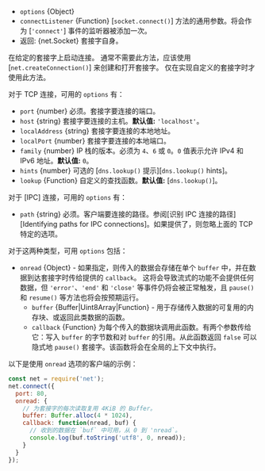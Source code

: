 <!-- YAML
added: v0.1.90
changes:
  - version: v12.10.0
    pr-url: https://github.com/nodejs/node/pull/25436
    description: Added `onread` option.
  - version: v6.0.0
    pr-url: https://github.com/nodejs/node/pull/6021
    description: The `hints` option defaults to `0` in all cases now.
                 Previously, in the absence of the `family` option it would
                 default to `dns.ADDRCONFIG | dns.V4MAPPED`.
  - version: v5.11.0
    pr-url: https://github.com/nodejs/node/pull/6000
    description: The `hints` option is supported now.
-->

* `options` {Object}
* `connectListener` {Function} [`socket.connect()`] 方法的通用参数。将会作为 [`'connect'`] 事件的监听器被添加一次。
* 返回: {net.Socket} 套接字自身。

在给定的套接字上启动连接。
通常不需要此方法，应该使用 [`net.createConnection()`] 来创建和打开套接字。
仅在实现自定义的套接字时才使用此方法。

对于 TCP 连接，可用的 `options` 有：

* `port` {number} 必须。套接字要连接的端口。
* `host` {string} 套接字要连接的主机。**默认值:** `'localhost'`。
* `localAddress` {string} 套接字要连接的本地地址。
* `localPort` {number} 套接字要连接的本地端口。
* `family` {number} IP 栈的版本。必须为 `4`、`6` 或 `0`。`0` 值表示允许 IPv4 和 IPv6 地址。**默认值:** `0`。
* `hints` {number} 可选的 [`dns.lookup()` 提示][`dns.lookup()` hints]。
* `lookup` {Function} 自定义的查找函数。**默认值:** [`dns.lookup()`]。

对于 [IPC] 连接，可用的 `options` 有：

* `path` {string} 必须。客户端要连接的路径。参阅[识别 IPC 连接的路径][Identifying paths for IPC connections]。如果提供了，则忽略上面的 TCP 特定的选项。

对于这两种类型，可用 `options` 包括：

* `onread` {Object} - 如果指定，则传入的数据会存储在单个 `buffer` 中，并在数据到达套接字时传给提供的 `callback`。 
   这将会导致流式的功能不会提供任何数据，但 `'error'`、`'end'` 和 `'close'` 等事件仍将会被正常触发，且 `pause()` 和 `resume()` 等方法也将会按预期运行。
  * `buffer` {Buffer|Uint8Array|Function} - 用于存储传入数据的可复用的内存块、或返回此类数据的函数。
  * `callback` {Function} 为每个传入的数据块调用此函数。有两个参数传给它：写入 `buffer` 的字节数和对 `buffer` 的引用。从此函数返回 `false` 可以隐式地 `pause()` 套接字。该函数将会在全局的上下文中执行。

以下是使用 `onread` 选项的客户端的示例：

```js
const net = require('net');
net.connect({
  port: 80,
  onread: {
    // 为套接字的每次读取复用 4KiB 的 Buffer。
    buffer: Buffer.alloc(4 * 1024),
    callback: function(nread, buf) {
      // 收到的数据在 `buf` 中可用，从 0 到 'nread`。
      console.log(buf.toString('utf8', 0, nread));
    }
  }
});
```

